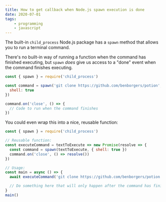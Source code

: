 ```yaml
---
title: How to get callback when Node.js spawn execution is done
date: 2020-07-01
tags:
    - programming
    - javascript
---
```

The built-in `child_process` Node.js package has a `spawn` method that allows you to run a terminal command.

There's no built-in way of running a function when the command has finished executing, but `spawn` *does* give us access to a "done" event when the command finishes executing.

```jsx
const { spawn } = require('child_process')

const command = spawn('git clone https://github.com/benborgers/potion', {
  shell: true
})

command.on('close', () => {
  // Code to run when the command finishes
})
```

You could even wrap this into a nice, reusable function:

```jsx
const { spawn } = require('child_process')

// Reusable function:
const executeCommand = textToExecute => new Promise(resolve => {
  const command = spawn(textToExecute, { shell: true })
  command.on('close', () => resolve())
})

// Usage:
const main = async () => {
  await executeCommand('git clone https://github.com/benborgers/potion')

  // Do something here that will only happen after the command has finished.
}
main()
```
